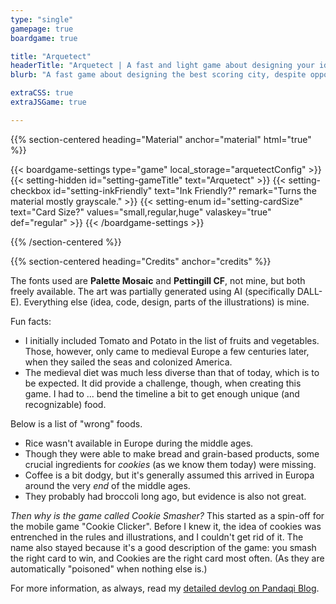 ```yaml
---
type: "single"
gamepage: true
boardgame: true

title: "Arquetect"
headerTitle: "Arquetect | A fast and light game about designing your ideal city, despite opponents starting fires."
blurb: "A fast game about designing the best scoring city, despite opponents starting fires and disease outbreaks. A waitless game using cards in your hand and nothing else."

extraCSS: true
extraJSGame: true

---
```


{{% section-centered heading="Material" anchor="material" html="true" %}}

{{< boardgame-settings type="game" local_storage="arquetectConfig" >}}
	{{< setting-hidden id="setting-gameTitle" text="Arquetect" >}}
  {{< setting-checkbox id="setting-inkFriendly" text="Ink Friendly?" remark="Turns the material mostly grayscale." >}}
  {{< setting-enum id="setting-cardSize" text="Card Size?" values="small,regular,huge" valaskey="true" def="regular" >}}
{{< /boardgame-settings >}}

{{% /section-centered %}}

{{% section-centered heading="Credits" anchor="credits" %}}

The fonts used are **Palette Mosaic** and **Pettingill CF**, not mine, but both freely available. The art was partially generated using AI (specifically DALL-E). Everything else (idea, code, design, parts of the illustrations) is mine.

Fun facts:

* I initially included Tomato and Potato in the list of fruits and vegetables. Those, however, only came to medieval Europe a few centuries later, when they sailed the seas and colonized America.
* The medieval diet was much less diverse than that of today, which is to be expected. It did provide a challenge, though, when creating this game. I had to ... bend the timeline a bit to get enough unique (and recognizable) food. 

Below is a list of "wrong" foods.
* Rice wasn't available in Europe during the middle ages.
* Though they were able to make bread and grain-based products, some crucial ingredients for _cookies_ (as we know them today) were missing.
* Coffee is a bit dodgy, but it's generally assumed this arrived in Europa around the very _end_ of the middle ages. 
* They probably had broccoli long ago, but evidence is also not great.

_Then why is the game called Cookie Smasher?_ This started as a spin-off for the mobile game "Cookie Clicker". Before I knew it, the idea of cookies was entrenched in the rules and illustrations, and I couldn't get rid of it. The name also stayed because it's a good description of the game: you smash the right card to win, and Cookies are the right card most often. (As they are automatically "poisoned" when nothing else is.)

For more information, as always, read my [detailed devlog on Pandaqi Blog](https://pandaqi.com/blog/boardgames/cookie-smasher).